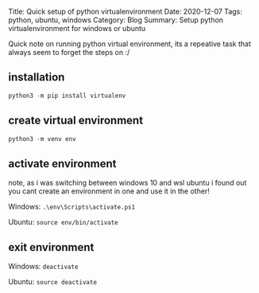Title: Quick setup of python virtualenvironment
Date: 2020-12-07
Tags: python, ubuntu, windows
Category: Blog
Summary: Setup python virtualenvironment for windows or ubuntu

Quick note on running python virtual environment, its a repeative task that always seem to forget the steps on :/ 

## installation

``` python
python3 -m pip install virtualenv
```

## create virtual environment

``` python
python3 -m venv env
```

## activate environment

note, as i was switching between windows 10 and wsl ubuntu i found out you cant create an environment in one and use it in the other!

Windows: `.\env\Scripts\activate.ps1`

Ubuntu: `source env/bin/activate`

## exit environment

Windows: `deactivate`

Ubuntu: `source deactivate`
